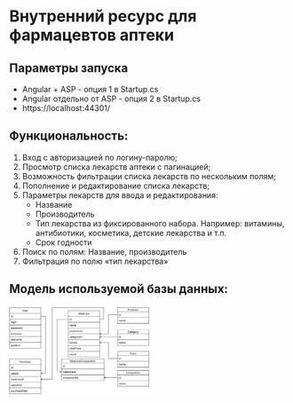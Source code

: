 # Внутренний ресурс для фармацевтов аптеки
## Параметры запуска
* Angular + ASP - опция 1 в Startup.cs
* Angular отдельно от ASP - опция 2 в Startup.cs
* https://localhost:44301/
## Функциональность:
1.  Вход с авторизацией по логину-паролю;
1.  Просмотр списка лекарств аптеки с пагинацией;
1.  Возможность фильтрации списка лекарств по нескольким полям;
1.  Пополнение и редактирование списка лекарств;
1.  Параметры лекарств для ввода и редактирования:
    * Название
    * Производитель
    * Тип лекарства из фиксированного набора. Например: витамины, антибиотики, косметика, детские лекарства и т.п.
    * Срок годности
1.  Поиск по полям: Название, производитель
1.  Фильтрация по полю «тип лекарства»

## Модель используемой базы данных:
<img src="./ERM/ERM.png" alt="ERM" width="50%" height="50%">

